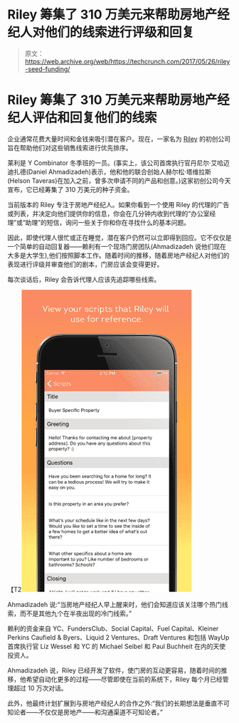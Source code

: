 # Riley 筹集了 310 万美元来帮助房地产经纪人对他们的线索进行评级和回复 

> 原文：<https://web.archive.org/web/https://techcrunch.com/2017/05/26/riley-seed-funding/>

# Riley 筹集了 310 万美元来帮助房地产经纪人评估和回复他们的线索

企业通常花费大量时间和金钱来吸引潜在客户。现在，一家名为 [Riley](https://web.archive.org/web/20221025222551/https://getrileynow.com/) 的初创公司旨在帮助他们对这些销售线索进行优先排序。

莱利是 Y Combinator 冬季班的一员。(事实上，该公司首席执行官丹尼尔·艾哈迈迪扎德(Daniel Ahmadizadeh)表示，他和他的联合创始人赫尔松·塔维拉斯(Helson Taveras)在加入之前，曾多次申请不同的产品和创意。)这家初创公司今天宣布，它已经筹集了 310 万美元的种子资金。

当前版本的 Riley 专注于房地产经纪人。如果你看到一个使用 Riley 的代理的广告或列表，并决定向他们提供你的信息，你会在几分钟内收到代理的“办公室经理”或“助理”的短信，询问一些关于你和你在寻找什么的基本问题。

因此，即使代理人很忙或正在睡觉，潜在客户仍然可以立即得到回应。它不仅仅是一个简单的自动回复器——赖利有一个现场门房团队(Ahmadizadeh 说他们现在大多是大学生),他们按照脚本工作。随着时间的推移，随着房地产经纪人对他们的表现进行评级并审查他们的剧本，门房应该会变得更好。

每次谈话后，Riley 会告诉代理人应该先追踪哪些线索。

【T2![Riley screenshot](img/1883ad09e2a2e01bc3ea136d249550bb.png)

Ahmadizadeh 说:“当房地产经纪人早上醒来时，他们会知道应该关注哪个热门线索，而不是其他九个在半夜出现的冷门线索。”

赖利的资金来自 YC、FundersClub、Social Capital、Fuel Capital、Kleiner Perkins Caufield & Byers、Liquid 2 Ventures、Draft Ventures 和包括 WayUp 首席执行官 Liz Wessel 和 YC 的 Michael Seibel 和 Paul Buchheit 在内的天使投资人。

Ahmadizadeh 说，Riley 已经开发了软件，使门房的互动更容易，随着时间的推移，他希望自动化更多的过程——尽管即使在当前的系统下，Riley 每个月已经管理超过 10 万次对话。

此外，他最终计划扩展到与房地产经纪人的合作之外:“我们的长期想法是垂直不可知论者——不仅仅是房地产——和沟通渠道不可知论者。”